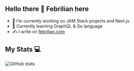 ## Hello there 👋 Febrilian here

- 🔭 I’m currently working on JAM Stack projects and Next.js
- 🌱 Currently learning GraphQL & Go language
- ✍ I write on [febrilian.com](https://febrilian.com)

## My Stats 💻

![GitHub stats](https://github-readme-stats.vercel.app/api?username=febriliankr&show_icons=true&theme=tokyonight)
